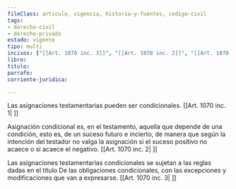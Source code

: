 ```yaml
---
fileClass: articulo, vigencia, historia-y-fuentes, codigo-civil
tags:
- derecho-civil
- derecho-privado
estado: vigente
tipo: multi
incisos: ["[[Art. 1070 inc. 3]]", "[[Art. 1070 inc. 2]]", "[[Art. 1070 inc. 1]]"]
libro:
titulo:
parrafo:
corriente-juridica:

---
```

Las asignaciones testamentarias pueden ser condicionales. [[Art. 1070 inc. 1| ]]

Asignación condicional es, en el testamento, aquella que depende de una condición, esto es, de un suceso futuro e incierto, de manera que según la intención del testador no valga la asignación si el suceso positivo no acaece o si acaece el negativo. [[Art. 1070 inc. 2| ]]

Las asignaciones testamentarias condicionales se sujetan a las reglas dadas en el título De las obligaciones condicionales, con las excepciones y modificaciones que van a expresarse. [[Art. 1070 inc. 3| ]]